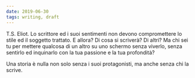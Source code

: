 ```yaml
---
date: 2019-06-30
tags: writing, draft
---
```

T.S. Eliot. Lo scrittore ed i suoi sentimenti non devono compromettere lo stile ed il soggetto trattato. E allora? Di cosa si scriverà? Di altri? Ma chi sei tu per mettere qualcosa di un altro su uno schermo senza viverlo, senza sentirlo ed inquinarlo con la tua passione e la tua profondità?

Una storia è nulla non solo senza i suoi protagonisti, ma anche senza chi la scrive.